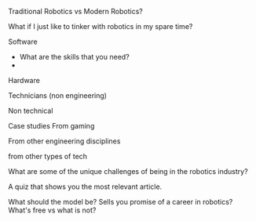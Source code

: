 Traditional Robotics vs Modern Robotics?

What if I just like to tinker with robotics in my spare time?

Software 
- What are the skills that you need?
- 
Hardware

Technicians (non engineering)

Non technical

Case studies 
From gaming

From other engineering disciplines


from other types of tech


What are some of the unique challenges of being in the robotics industry?

A quiz that shows you the most relevant article.

What should the model be? Sells you promise of a career in robotics? What's free vs what is not?




